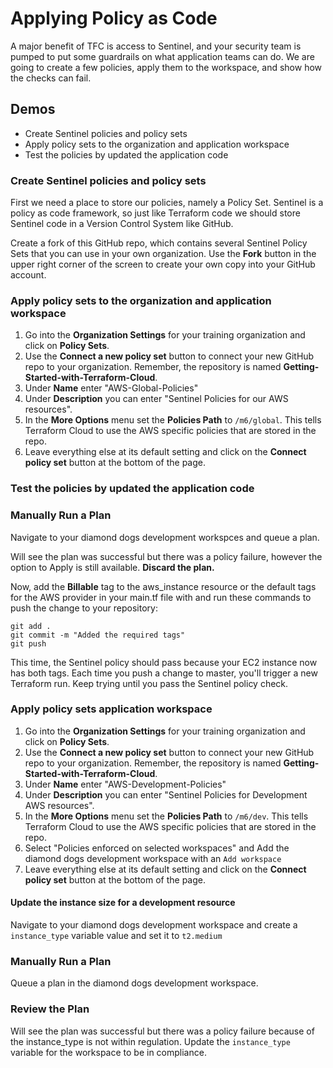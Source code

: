 # Applying Policy as Code

A major benefit of TFC is access to Sentinel, and your security team is pumped to put some guardrails on what application teams can do. We are going to create a few policies, apply them to the workspace, and show how the checks can fail.

## Demos

- Create Sentinel policies and policy sets
- Apply policy sets to the organization and application workspace
- Test the policies by updated the application code

### Create Sentinel policies and policy sets

First we need a place to store our policies, namely a Policy Set. Sentinel is a policy as code framework, so just like Terraform code we should store Sentinel code in a Version Control System like GitHub.

Create a fork of this GitHub repo, which contains several Sentinel Policy Sets that you can use in your own organization. Use the **Fork** button in the upper right corner of the screen to create your own copy into your GitHub account.

### Apply policy sets to the organization and application workspace

1. Go into the **Organization Settings** for your training organization and click on **Policy Sets**.
2. Use the **Connect a new policy set** button to connect your new GitHub repo to your organization. Remember, the repository is named **Getting-Started-with-Terraform-Cloud**.
3. Under **Name** enter "AWS-Global-Policies"
4. Under **Description** you can enter "Sentinel Policies for our AWS resources".
5. In the **More Options** menu set the **Policies Path** to `/m6/global`. This tells Terraform Cloud to use the AWS specific policies that are stored in the repo.
6. Leave everything else at its default setting and click on the **Connect policy set** button at the bottom of the page.

### Test the policies by updated the application code

### Manually Run a Plan

Navigate to your diamond dogs development workspces and queue a plan.

Will see the plan was successful but there was a policy failure, however the option to Apply is still available. **Discard the plan.** 

Now, add the **Billable** tag to the aws_instance resource or the default tags for the AWS provider in your main.tf file with and run these commands to push the change to your repository:

```
git add .
git commit -m "Added the required tags"
git push
```

This time, the Sentinel policy should pass because your EC2 instance now has both tags. Each time you push a change to master, you'll trigger a new Terraform run. Keep trying until you pass the Sentinel policy check.

### Apply policy sets application workspace

1. Go into the **Organization Settings** for your training organization and click on **Policy Sets**.
2. Use the **Connect a new policy set** button to connect your new GitHub repo to your organization. Remember, the repository is named **Getting-Started-with-Terraform-Cloud**.
3. Under **Name** enter "AWS-Development-Policies"
4. Under **Description** you can enter "Sentinel Policies for Development AWS resources".
5. In the **More Options** menu set the **Policies Path** to `/m6/dev`. This tells Terraform Cloud to use the AWS specific policies that are stored in the repo.
6. Select "Policies enforced on selected workspaces" and Add the diamond dogs development workspace with an `Add workspace`
7. Leave everything else at its default setting and click on the **Connect policy set** button at the bottom of the page.

#### Update the instance size for a development resource

Navigate to your diamond dogs development workspace and create a `instance_type` variable value and set it to `t2.medium`

### Manually Run a Plan

Queue a plan in the diamond dogs development workspace.

### Review the Plan

Will see the plan was successful but there was a policy failure because of the instance_type is not within regulation. Update the `instance_type` variable for the workspace to be in compliance.
